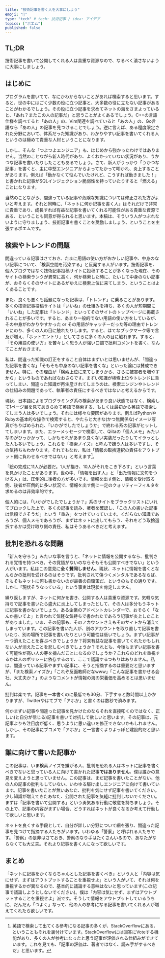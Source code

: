 ```yaml
---
title: "技術記事を書く人を大事にしよう"
emoji: "🤖"
type: "tech" # tech: 技術記事 / idea: アイデア
topics: ["ポエム"]
published: false
---
```


## TL;DR

技術記事を書いて公開してくれる人は貴重な資源なので、なるべく潰さないように大事にしましょう。

## はじめに

プログラムを書いてて、なにかわからないことがあれば検索すると思います。すると、世の中にはごく少数の役に立つ記事と、大多数の役に立たない記事があることがわかるでしょう。その役に立つ記事を求めてネットの海をさまよっていると、「あれ？またこの人の記事だ」と思うことがよくあるでしょう。C++の言語仕様を調べてると「あの人」の、Vim関連を調べていると「あの人」の、Go言語なら「あの人」の記事を見つけることでしょう。逆に言えば、ある程度限定された分野において、体系だった知識があり、わかりやすい記事を書いてくれる人というのは極めて貴重な人材ということになります。

しかし、そんな「つよつよエンジニア」も、はじめから強かったわけではありません。当然のことながら新人時代があり、よくわかっていない状況があり、うかつな記事を書いたりしたこともあるでしょう。さて、新人がうっかり「うかつな記事」を書くと、主に中堅エンジニアからよってたかって叩かれ、炎上することがあります。例えば「動かなくて悩んでいたけれど、こうすれば動きました！」と書かれた記事がSQLインジェクション脆弱性を持っていたりすると「燃える」ことになります。

当然のことながら、間違っている記事や危険な知識については修正された方がよいと考えます。それと同時に、「ネットに何か記事を書く人」はそれだけで非常に貴重であり、成長すれば有益な記事を書いてくれる可能性がある貴重な資源である、ということも同意が得られると思います。本稿は、そういう人がつぶれないように守りましょう、技術記事を書くことを奨励しましょう、ということを主張するポエムです。

## 検索やトレンドの問題

間違っている記事はさておき、たまに用語の使い方がおかしい記事や、中身のない記事について、「検索空間を汚染する」と反発する人がいます。技術記事を、個人ブログではなく技術記事投稿サイトに投稿することが多くなった現在、そのサイトの検索ランクが異常に高く、何か検索した時に、たいして中身のない記事が、おそらくそのサイトにあるがゆえに検索上位に来てしまう、ということはよくあることです。

また、良くも悪くも話題になった記事は、「トレンド」に乗ることがあります。多くの技術記事投稿サイトは「いいね」の仕組みを持ち、多くの人が短期間に「いいね」した記事は「トレンド」といってそのサイトのトップページに掲載されることが多いです。すると、あまり一般的でない用語の使い方をしているが、その中身がわかりやすかった or その用語がキャッチーだった等の理由でトレンドにのり、多くの人の目に触れたりします。すると、はてなブックマーク等で言及が増え、「ホットエントリ」としてさらに多くの人の目に触れます。すると、「その用語の使い方」を苦々しく思う人が強い口調で批判コメントを書く、なんてことがおきます。

私は、間違った知識の訂正をすること自体はまずいとは思いませんが、「間違った記事を書くな」「そもそも中身のない記事を書くな」といった論には賛成できません。特に、その理由が「検索上位に来てしまうから、さらに被害者を増やすから」というものであればなおさらです。まずい知識が検索上位やトレンドに乗ってしまい、間違った知識が再生産されてしまうのは、検索エンジンやトレンドの仕組みの問題であって、執筆者の責任にするべきではないと考えるからです。

現状、日本語によるプログラミング系の検索があまり良い状態ではなく、検索して1ページ目を見てあきらめて英語で検索する、もしくは最初から英語で検索してしまう人は多いでしょう。それには様々な要因があります。例えばPythonやRubyの基本的な操作で検索すると、やたらと大きな(かつ無関係な)イメージ写真がちりばめられた、「いかがでしたでしょうか」で終わる系の記事がヒットしてしまいます。また、エラーメッセージで検索して、Qiitaの「個人メモ」みたいなのがひっかかって、しかもそれがあまり良くない実装だったりしてイラっとした人も多いでしょう。これらを「検索ノイズ」と呼んで嫌う人は多いですし、その気持ちもわかります。それでもなお、私は「情報の取捨選択の責任をアウトプット側に負わせるべきではない」と考えます[^1]。

[^1]: 英語で検索して出てくる参考になる記事の多くが、StackOverflowにある、ということもそれを裏付けています。StackOverflowには回答にVoteする機能があり、多くの人が参考になったと思う記事が評価される仕組みができています。これを見ても、「記事の評価は、著者ではなく、読み手がするべきだ」と思います。

「絵の完成に11人が必要だ。1人が描き、10人がそれをこき下ろす」という言葉を見かけたことがあります。世の中、「情報を出す人」と「出た情報に文句をつける人」は、圧倒的に後者の方が多いです。情報を出す側と、情報を受け取る側、後者が圧倒的に多い状況で、情報を出す側に一定のクォリティーフィルタを求めるのは非効率的です。

個人的には、「いかがでしたでしょうか？」系のサイトをブラックリストにいれてブロックした上で、多くの記事を読み、著者を確認し、「この人の書いた記事は信頼できそうだ」という「重み」をつけていっています。くだらない知識であろうが、個人メモであろうが、まずはネットに出してもらう、それをどう取捨選択するかは受け取り側の責任、私はそうあるべきだと考えます。

## 批判を恐れるな問題

「新人を守ろう」みたいな事を言うと、「ネットに情報を公開するなら、批判される覚悟を持つべき。その覚悟がないのならそもそも公開すべきでない」という人がいます。私はこの意見に**全く賛同しません**。現状、ネットに情報を書くとなんらかの批判を受けるのはそうです。批判されて傷つくメンタルであるならば、そもそもネットに何も書かないのが最善の自衛策だ、というのもその通りです。しかし「現状そうなっている」という事実は現状を肯定しません。

繰り返しますが、ネットに何かを書き、公開する人は貴重な資源です。気軽な気持ちで記事を書いたら盛大に炎上してしまったとして、その人は多分もうネットに記事を書かないでしょう。ある企業のアドベントカレンダーで、おそらく「なんか書いてよ」と言われて気軽な気持ちで書かれたであろう記事が炎上したことがありました。いま、その記事も、そのアカウントさえもそのサイトから消えてしまっています。この記事を書いた人が、別のアカウントを取り直して記事を書いたり、別の場所で記事を書いたりという可能性は低いでしょう。まずい記事が一つ消えたことを喜ぶべきでしょうか？将来有益な記事を書いてくれたかもしれない人が消えたことを悲しむべきでしょうか？それとも、今後もまずい記事を書く可能性が高い人の芽を摘んだことになるのでしょうか？これらのどれを重視するかは人のポリシーに依存するので、ここで議論するつもりはありません。私は、間違っている記事やまずい記事に、そうと指摘するのは重要だと思いますが、「また検索ノイズか」「これぞ反面教師だなwww」「こんな記事を書かせる会社、大丈夫か？」のようなコメントが情報の海の栄養価を高めるとは思いません。

批判は楽です。記事を一本書くのに最低でも30分、下手すると数時間以上かかりますが、Twitterやはてブで「アホか」と書くのは数秒で済みます。

何かまずい記事や間違った記事を見かけたのならそれを直接叩くのではなく、正しい(と自分が信じる)記事を書いて対抗して欲しいと思います。その記事は、元記事よりも注目度が低く、思うように思い違いを修正できないかもしれません。しかし、その記事にブコメで「アホか」と一言書くよりよっぽど建設的だと思います。

## 誰に向けて書いた記事か

この記事は、いま検索ノイズを嫌がる人、批判を恐れる人はネットに記事を書くべきでないと思っている人に向けて書かれた記事**ではありません**。僕は誰かの意見を変えようと思っていません。この記事は、まだ記事を書いたことがない、他の人の記事の批判もしていない、いわゆる駆け出しエンジニアに向けて書いています。記事を書いたことが無いあなた、批判を気にせず記事を書いてください。少し知識が増えてきたあなた、公開された記事を気軽に批判しないでください。まずは「記事を書いて公開する」という勇気ある行動に敬意を持ちましょう。その上で、記事の内容がまずい場合、どうすればネットが良くなるか考えて行動して欲しいと思います。

ネットを良くする手段として、自分が詳しい分野について網を張り、間違った記事を見つけて指摘する人たちがいます。いわゆる「警察」と呼ばれる人たちです。「警察」の是非はさておき、警察のなり手はたくさんいるので、あなたがならなくても大丈夫。それより記事を書く人になって欲しいです。

## まとめ

「ネットに記事をかくならちゃんとした記事を書くべき」という人と「内容は気にせず、まずはアウトプットすることを重視せよ」という人がいて、それは何を重視するかが異なるので、基本的に議論する意味はないと思っています(この記事で議論しようとしないでください)。僕は「内容は気にせず、まずはアウトプットすることを重視せよ」派です。そうして情報をアウトプットしているうちに、だんだん「つよく」なって、他の人の参考になる記事を書いてくれる人が増えてくれたら欲しいです。